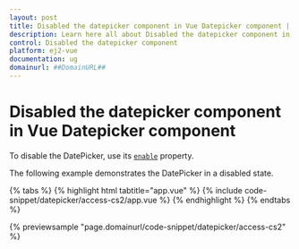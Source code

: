 ```yaml
---
layout: post
title: Disabled the datepicker component in Vue Datepicker component | Syncfusion
description: Learn here all about Disabled the datepicker component in Syncfusion Vue Datepicker component of Syncfusion Essential JS 2 and more.
control: Disabled the datepicker component 
platform: ej2-vue
documentation: ug
domainurl: ##DomainURL##
---
```


# Disabled the datepicker component in Vue Datepicker component

To disable the DatePicker, use its [`enable`](https://ej2.syncfusion.com/vue/documentation/api/datepicker#enabled) property.

The following example demonstrates the DatePicker in a disabled state.

{% tabs %}
{% highlight html tabtitle="app.vue" %}
{% include code-snippet/datepicker/access-cs2/app.vue %}
{% endhighlight %}
{% endtabs %}
        
{% previewsample "page.domainurl/code-snippet/datepicker/access-cs2" %}